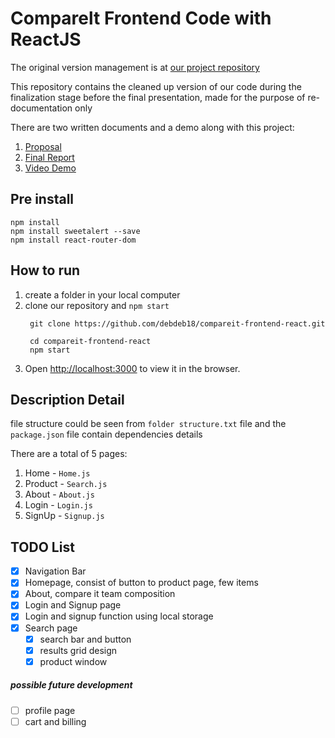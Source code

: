 # Comparelt Frontend Code with ReactJS

The original version management is at [our project repository](https://github.com/kellygabriela/CompareIt)

This repository contains the cleaned up version of our code during the finalization stage before the final presentation, made for the purpose of re-documentation only

There are two written documents and a demo along with this project:
1. [Proposal](https://drive.google.com/file/d/1iNSQd3NoLpoTb6Wb3O2_nrI0eYGT8PNZ/view?usp=sharing)
2. [Final Report](https://drive.google.com/file/d/1G9qN3xpNPK834QfPTCAHXqmrMZBEPJ1a/view?usp=sharing)
3. [Video Demo](https://youtu.be/R0_mhcd8MY4)

## Pre install
```
npm install
npm install sweetalert --save
npm install react-router-dom
```

## How to run
1. create a folder in your local computer
2. clone our repository and `npm start`
   ```
    git clone https://github.com/debdeb18/compareit-frontend-react.git
    
    cd compareit-frontend-react
    npm start
   ```
3. Open [http://localhost:3000](http://localhost:3000) to view it in the browser.

## Description Detail

file structure could be seen from `folder structure.txt` file
and the `package.json` file contain dependencies details

There are a total of 5 pages:
1. Home - `Home.js`
2. Product - `Search.js`
3. About - `About.js`
4. Login - `Login.js`
5. SignUp - `Signup.js`

## TODO List

- [X] Navigation Bar
- [x] Homepage, consist of button to product page, few items
- [x] About, compare it team composition
- [x] Login and Signup page
- [x] Login and signup function using local storage
- [x] Search page
  - [x] search bar and button
  - [x] results grid design
  - [x] product window

##### *possible future development*
- [ ] profile page
- [ ] cart and billing

